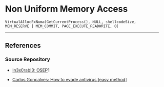 # Non Uniform Memory Access

```
VirtualAllocExNuma(GetCurrentProcess(), NULL, shellcodeSize, MEM_RESERVE | MEM_COMMIT, PAGE_EXECUTE_READWRITE, 0)
```

---
## References

### Source Repository

- [In3x0rabl3: OSEP](https://github.com/In3x0rabl3/OSEP)1

- [Carlos Goncalves: How to evade antivirus [easy method]](https://medium.com/@carlosprincipal1/how-to-bypass-antivirus-av-2020-easy-method-69749892928b)